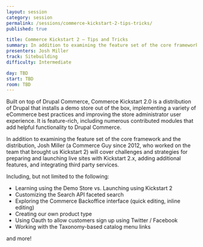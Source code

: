 ```yaml
---
layout: session
category: session
permalink: /sessions/commerce-kickstart-2-tips-tricks/
published: true

title: Commerce Kickstart 2 — Tips and Tricks
summary: In addition to examining the feature set of the core framework and the distribution, Josh Miller (a Commerce Guy since 2012, who worked on the team that brought us Kickstart 2) will cover challenges and strategies for preparing and launching live sites with Kickstart 2.x, adding additional features, and integrating third party services.
presenters: Josh Miller
track: Sitebuilding
difficulty: Intermediate

day: TBD
start: TBD
room: TBD
---
```


Built on top of Drupal Commerce, Commerce Kickstart 2.0 is a distribution of Drupal that installs a demo store out of the box, implementing a variety of eCommerce best practices and improving the store administrator user experience. It is feature-rich, including numerous contributed modules that add helpful functionality to Drupal Commerce.

In addition to examining the feature set of the core framework and the distribution, Josh Miller (a Commerce Guy since 2012, who worked on the team that brought us Kickstart 2) will cover challenges and strategies for preparing and launching live sites with Kickstart 2.x, adding additional features, and integrating third party services.

Including, but not limited to the following:

- Learning using the Demo Store vs. Launching using Kickstart 2
- Customizing the Search API faceted search
- Exploring the Commerce Backoffice interface (quick editing, inline editing)
- Creating our own product type
- Using Oauth to allow customers sign up using Twitter / Facebook
- Working with the Taxonomy-based catalog menu links

and more!
